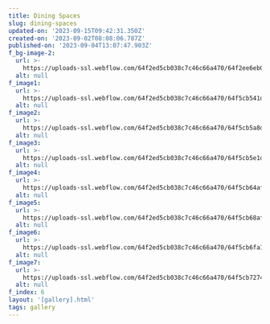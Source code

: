 ```yaml
---
title: Dining Spaces
slug: dining-spaces
updated-on: '2023-09-15T09:42:31.350Z'
created-on: '2023-09-02T08:08:06.787Z'
published-on: '2023-09-04T13:07:47.903Z'
f_bg-image-2:
  url: >-
    https://uploads-ssl.webflow.com/64f2ed5cb038c7c46c66a470/64f2ee6eb038c7c46c679b7a_64a14ef603c2c188ba0ca197_Approach%2520Image-p-800.webp%20(12).png
  alt: null
f_image1:
  url: >-
    https://uploads-ssl.webflow.com/64f2ed5cb038c7c46c66a470/64f5cb541de7d0ee1db2a039_1.png
  alt: null
f_image2:
  url: >-
    https://uploads-ssl.webflow.com/64f2ed5cb038c7c46c66a470/64f5cb5a8d11d2c78efe975d_2..png
  alt: null
f_image3:
  url: >-
    https://uploads-ssl.webflow.com/64f2ed5cb038c7c46c66a470/64f5cb5e1de7d0ee1db2ab24_3.png
  alt: null
f_image4:
  url: >-
    https://uploads-ssl.webflow.com/64f2ed5cb038c7c46c66a470/64f5cb64af3a6f9f114cb8d0_4.png
  alt: null
f_image5:
  url: >-
    https://uploads-ssl.webflow.com/64f2ed5cb038c7c46c66a470/64f5cb68af3a6f9f114cbd1a_5.png
  alt: null
f_image6:
  url: >-
    https://uploads-ssl.webflow.com/64f2ed5cb038c7c46c66a470/64f5cb6fa1e75ece0452e047_7.png
  alt: null
f_image7:
  url: >-
    https://uploads-ssl.webflow.com/64f2ed5cb038c7c46c66a470/64f5cb7274836a398531629b_8.png
  alt: null
f_index: 6
layout: '[gallery].html'
tags: gallery
---
```




